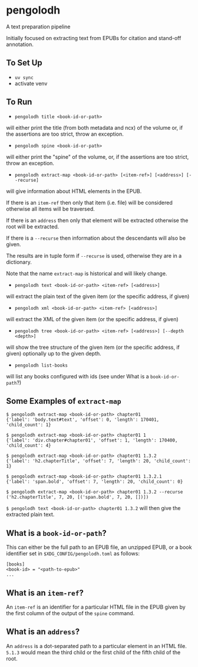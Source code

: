 # pengolodh

A text preparation pipeline

Initially focused on extracting text from EPUBs for citation and stand-off annotation.

## To Set Up

- `uv sync`
- activate venv

## To Run

- `pengolodh title <book-id-or-path>`

will either print the title (from both metadata and ncx) of the volume or, if the assertions are too strict, throw an exception.

- `pengolodh spine <book-id-or-path>`

will either print the "spine" of the volume, or, if the assertions are too strict, throw an exception.

- `pengolodh extract-map <book-id-or-path> [<item-ref>] [<address>] [--recurse]`

will give information about HTML elements in the EPUB.

If there is an `item-ref` then only that item (i.e. file) will be considered otherwise all items will be traversed.

If there is an `address` then only that element will be extracted otherwise the root will be extracted.

If there is a `--recurse` then information about the descendants will also be given.

The results are in tuple form if `--recurse` is used, otherwise they are in a dictionary.

Note that the name `extract-map` is historical and will likely change.

- `pengolodh text <book-id-or-path> <item-ref> [<address>]`

will extract the plain text of the given item (or the specific address, if given)

- `pengolodh xml <book-id-or-path> <item-ref> [<address>]`

will extract the XML of the given item (or the specific address, if given)

- `pengolodh tree <book-id-or-path> <item-ref> [<address>] [--depth <depth>]`

will show the tree structure of the given item (or the specific address, if given) optionally up to the given depth.

- `pengolodh list-books`

will list any books configured with ids (see under What is a `book-id-or-path`?)

## Some Examples of `extract-map`

```
$ pengolodh extract-map <book-id-or-path> chapter01
{'label': 'body.text#text', 'offset': 0, 'length': 170401, 'child_count': 1}

$ pengolodh extract-map <book-id-or-path> chapter01 1
{'label': 'div.chapter#chapter01', 'offset': 1, 'length': 170400, 'child_count': 4}

$ pengolodh extract-map <book-id-or-path> chapter01 1.3.2
{'label': 'h2.chapterTitle', 'offset': 7, 'length': 20, 'child_count': 1}

$ pengolodh extract-map <book-id-or-path> chapter01 1.3.2.1
{'label': 'span.bold', 'offset': 7, 'length': 20, 'child_count': 0}

$ pengolodh extract-map <book-id-or-path> chapter01 1.3.2 --recurse
('h2.chapterTitle', 7, 20, [('span.bold', 7, 20, [])])
```

`$ pengolodh text <book-id-or-path> chapter01 1.3.2` will then give the extracted plain text.

## What is a `book-id-or-path`?

This can either be the full path to an EPUB file, an unzipped EPUB, or a book identifier set in `$XDG_CONFIG/pengolodh.toml` as follows:

```
[books]
<book-id> = "<path-to-epub>"
...
```

## What is an `item-ref`?

An `item-ref` is an identifier for a particular HTML file in the EPUB given by the first column of the output of the `spine` command.

## What is an `address`?

An `address` is a dot-separated path to a particular element in an HTML file. `5.1.3` would mean the third child or the first child of the fifth child of the root.
